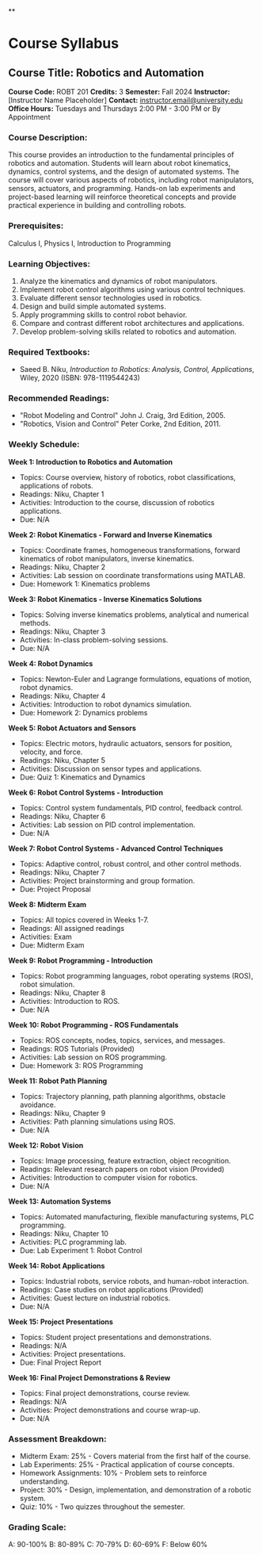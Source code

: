 **
# Course Syllabus
## Course Title: Robotics and Automation
**Course Code:** ROBT 201
**Credits:** 3
**Semester:** Fall 2024
**Instructor:** [Instructor Name Placeholder]
**Contact:** instructor.email@university.edu
**Office Hours:** Tuesdays and Thursdays 2:00 PM - 3:00 PM or By Appointment

### Course Description:
This course provides an introduction to the fundamental principles of robotics and automation. Students will learn about robot kinematics, dynamics, control systems, and the design of automated systems. The course will cover various aspects of robotics, including robot manipulators, sensors, actuators, and programming. Hands-on lab experiments and project-based learning will reinforce theoretical concepts and provide practical experience in building and controlling robots.

### Prerequisites:
Calculus I, Physics I, Introduction to Programming

### Learning Objectives:
1.  Analyze the kinematics and dynamics of robot manipulators.
2.  Implement robot control algorithms using various control techniques.
3.  Evaluate different sensor technologies used in robotics.
4.  Design and build simple automated systems.
5.  Apply programming skills to control robot behavior.
6.  Compare and contrast different robot architectures and applications.
7.  Develop problem-solving skills related to robotics and automation.

### Required Textbooks:
- Saeed B. Niku, *Introduction to Robotics: Analysis, Control, Applications*, Wiley, 2020 (ISBN: 978-1119544243)

### Recommended Readings:
-  "Robot Modeling and Control" John J. Craig, 3rd Edition, 2005.
-  "Robotics, Vision and Control" Peter Corke, 2nd Edition, 2011.

### Weekly Schedule:
**Week 1: Introduction to Robotics and Automation**
- Topics: Course overview, history of robotics, robot classifications, applications of robots.
- Readings: Niku, Chapter 1
- Activities: Introduction to the course, discussion of robotics applications.
- Due: N/A

**Week 2: Robot Kinematics - Forward and Inverse Kinematics**
- Topics: Coordinate frames, homogeneous transformations, forward kinematics of robot manipulators, inverse kinematics.
- Readings: Niku, Chapter 2
- Activities: Lab session on coordinate transformations using MATLAB.
- Due: Homework 1: Kinematics problems

**Week 3: Robot Kinematics - Inverse Kinematics Solutions**
- Topics: Solving inverse kinematics problems, analytical and numerical methods.
- Readings: Niku, Chapter 3
- Activities: In-class problem-solving sessions.
- Due: N/A

**Week 4: Robot Dynamics**
- Topics: Newton-Euler and Lagrange formulations, equations of motion, robot dynamics.
- Readings: Niku, Chapter 4
- Activities: Introduction to robot dynamics simulation.
- Due: Homework 2: Dynamics problems

**Week 5: Robot Actuators and Sensors**
- Topics: Electric motors, hydraulic actuators, sensors for position, velocity, and force.
- Readings: Niku, Chapter 5
- Activities: Discussion on sensor types and applications.
- Due: Quiz 1: Kinematics and Dynamics

**Week 6: Robot Control Systems - Introduction**
- Topics: Control system fundamentals, PID control, feedback control.
- Readings: Niku, Chapter 6
- Activities: Lab session on PID control implementation.
- Due: N/A

**Week 7: Robot Control Systems - Advanced Control Techniques**
- Topics: Adaptive control, robust control, and other control methods.
- Readings: Niku, Chapter 7
- Activities: Project brainstorming and group formation.
- Due: Project Proposal

**Week 8: Midterm Exam**
- Topics: All topics covered in Weeks 1-7.
- Readings: All assigned readings
- Activities: Exam
- Due: Midterm Exam

**Week 9: Robot Programming - Introduction**
- Topics: Robot programming languages, robot operating systems (ROS), robot simulation.
- Readings: Niku, Chapter 8
- Activities: Introduction to ROS.
- Due: N/A

**Week 10: Robot Programming - ROS Fundamentals**
- Topics: ROS concepts, nodes, topics, services, and messages.
- Readings: ROS Tutorials (Provided)
- Activities: Lab session on ROS programming.
- Due: Homework 3: ROS Programming

**Week 11: Robot Path Planning**
- Topics: Trajectory planning, path planning algorithms, obstacle avoidance.
- Readings: Niku, Chapter 9
- Activities: Path planning simulations using ROS.
- Due: N/A

**Week 12: Robot Vision**
- Topics: Image processing, feature extraction, object recognition.
- Readings: Relevant research papers on robot vision (Provided)
- Activities: Introduction to computer vision for robotics.
- Due: N/A

**Week 13: Automation Systems**
- Topics: Automated manufacturing, flexible manufacturing systems, PLC programming.
- Readings: Niku, Chapter 10
- Activities: PLC programming lab.
- Due: Lab Experiment 1: Robot Control

**Week 14: Robot Applications**
- Topics: Industrial robots, service robots, and human-robot interaction.
- Readings: Case studies on robot applications (Provided)
- Activities: Guest lecture on industrial robotics.
- Due: N/A

**Week 15: Project Presentations**
- Topics: Student project presentations and demonstrations.
- Readings: N/A
- Activities: Project presentations.
- Due: Final Project Report

**Week 16: Final Project Demonstrations & Review**
- Topics: Final project demonstrations, course review.
- Readings: N/A
- Activities: Project demonstrations and course wrap-up.
- Due: N/A

### Assessment Breakdown:
*   Midterm Exam: 25% - Covers material from the first half of the course.
*   Lab Experiments: 25% - Practical application of course concepts.
*   Homework Assignments: 10% - Problem sets to reinforce understanding.
*   Project: 30% - Design, implementation, and demonstration of a robotic system.
*   Quiz: 10% - Two quizzes throughout the semester.

### Grading Scale:
A: 90-100%
B: 80-89%
C: 70-79%
D: 60-69%
F: Below 60%